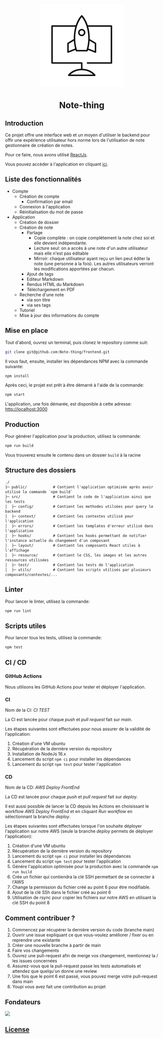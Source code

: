 <p align="center">
  <img src="public/favicon.svg" />
</p>

<h1 align="center">Note-thing</h1>

## Introduction

Ce projet offre une interface web et un moyen d'utiliser le backend pour offir une expérience utilisateur hors norme lors de l'utilisation de note gestionnaire de création de notes.

Pour ce faire, nous avons utilisé [ReactJs](https://github.com/facebook/create-react-app).

Vous pouvez accèder à l'application en cliquant [ici](http://note-thing.ch).

## Liste des fonctionnalités

- Compte
  - Création de compte
    - Confirmation par email
  - Connexion à l'application
  - Réinitialisation du mot de passe
- Application
  - Création de dossier
  - Création de note
    - Partage
        - Copie complète : on copie complétement la note chez soi et elle devient indépendante.
        - Lecture seul: on a accès à une note d'un autre utilisateur mais elle n'est pas éditable
        - Mirroir: chaque utilisateur ayant reçu un lien peut éditer la note (une personne à la fois). Les autres utilisateurs verront les modifications apportées par chacun.
    - Ajout de tags
    - Editeur Markdown
    - Rendus HTML du Markdown
    - Téléchargement en PDF
  - Recherche d'une note
    - via son titre
    - via ses tags
  - Tutoriel
  - Mise à jour des informations du compte

## Mise en place

Tout d'abord, ouvrez un terminal, puis clonez le repository comme suit:
```bash
git clone git@github.com:Note-thing/frontend.git
```

Il vous faut, ensuite, installer les dépendances NPM avec la commande suivante:
```bash
npm install
```

Après ceci, le projet est prêt à être démarré à l'aide de la commande:
```bash
npm start
```

L'application, une fois démarée, est disponible à cette adresse: [http://localhost:3000](http://localhost:3000)

## Production

Pour générer l'application pour la production, utilisez la commande:
```bash
npm run build
```
Vous trouverez ensuite le contenu dans un dossier `build` à la racine

## Structure des dossiers

```
./
├─ public/            # Contient l'application optimisée après avoir utilisé la commande `npm build`
├─ src/               # Contient le code de l'application ainsi que les tests
│  ├─ config/         # Contient les methodes utilsées pour query le backend
│  ├─ context/        # Contient les contextes utilisé pour l'application
│  ├─ errors/         # Contient les templates d'erreur utilisé dans l'application
│  ├─ hooks/          # Contient les hooks permettant de notifier l'instance actuelle du changement d'un composant
│  ├─ layout/         # Contient les composants React utiles à l'affichage
│  ├─ resource/       # Contient le CSS, les images et les autres ressources utilisées
│  ├─ test/           # Contient les tests de l'application
│  ├─ utils/          # Contient les scripts utilisés par plusieurs composants/contextes/...
```

## Linter

Pour lancer le linter, utilisez la commande:
```bash
npm run lint
```

## Scripts utiles

Pour lancer tous les tests, utilisez la commande:
```bash
npm test
```

## CI / CD

### GitHub Actions

Nous utilisons les GitHub Actions pour tester et déployer l'application.

### CI

Nom de la CI: _CI TEST_

La CI est lancée pour chaque _push_ et _pull request_ fait sur _main_.

Les étapes suivantes sont effectuées pour nous assurer de la validité de l'application:

 1. Création d'une VM ubuntu
 2. Récupération de la dernière version du repository
 3. Installation de NodeJs 16.x
 4. Lancement du script `npm ci` pour installer les dépendances
 5. Lancement du script `npm test` pour tester l'application

### CD

Nom de la CD: _AWS Deploy FrontEnd_

La CD est lancée pour chaque _push_ et _pull request_ fait sur _deploy_.

Il est aussi possible de lancer la CD depuis les Actions en choisissant le workflow _AWS Deploy FrontEnd_ et en cliquant _Run workflow_ en sélectionnant la branche _deploy_.

Les étapes suivantes sont effectuées lorsque l'on souhaite déployer l'application sur notre AWS (seule la branche _deploy_ permets de déployer l'application):

 1. Création d'une VM ubuntu
 2. Récupération de la dernière version du repository
 3. Lancement du script `npm ci` pour installer les dépendances
 4. Lancement du script `npm test` pour tester l'application
 5. Génère l'application optimisée pour la production avec la commande `npm run build`
 6. Crée un fichier qui contiendra la clé SSH permettant de se connecter à l'AWS
 7. Change la permission du fichier créé au point 6 pour être modifiable.
 8. Ajout de la clé SSh dans le fichier créé au point 6
 9. Utilisation de rsync pour copier les fichiers sur notre AWS en utilisant la clé SSH du point 8

## Comment contribuer ?

1. Commencez par récupérer la dernière version du code (branche main)
2. Ouvrir une issue expliquant ce que vous-voulez améliorer / fixer ou en reprendre une existante
3. Créer une nouvelle branche à partir de main
4. Faire vos changements
5. Ouvrez une pull-request afin de merge vos changement, mentionnez la / les issues concernées
6. Assurez-vous que la pull-request passe les tests automatisés et attendez que quelqu'un donne une review
7. Une fois que le point 6 est passé, vous pouvez merge votre pull-request dans main
8. Youpi vous avez fait une contribution au projet

## Fondateurs

<a href="https://github.com/note-thing/frontend/graphs/contributors">
  <img src="https://contrib.rocks/image?repo=note-thing/frontend" />
</a>

## [License](./LICENSE)